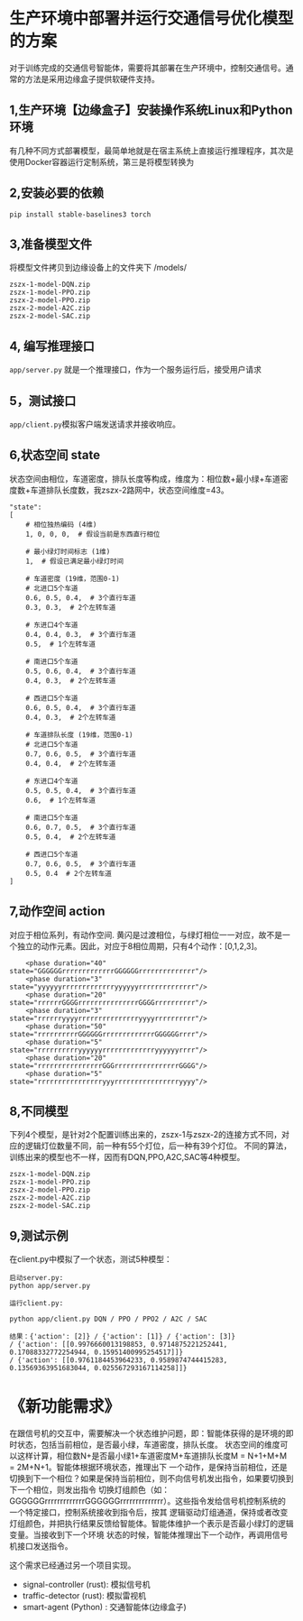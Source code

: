 # 生产环境中部署并运行交通信号优化模型的方案

对于训练完成的交通信号智能体，需要将其部署在生产环境中，控制交通信号。通常的方法是采用边缘盒子提供软硬件支持。

## 1,生产环境【边缘盒子】安装操作系统Linux和Python环境

有几种不同方式部署模型，最简单地就是在宿主系统上直接运行推理程序，其次是使用Docker容器运行定制系统，第三是将模型转换为

## 2,安装必要的依赖

``` 
pip install stable-baselines3 torch
```

## 3,准备模型文件

将模型文件拷贝到边缘设备上的文件夹下 /models/

``` 
zszx-1-model-DQN.zip
zszx-1-model-PPO.zip
zszx-2-model-PPO.zip
zszx-2-model-A2C.zip
zszx-2-model-SAC.zip
```

## 4, 编写推理接口

```app/server.py``` 就是一个推理接口，作为一个服务运行后，接受用户请求

## 5，测试接口

```app/client.py```模拟客户端发送请求并接收响应。


## 6,状态空间 state 

状态空间由相位，车道密度，排队长度等构成，维度为：相位数+最小绿+车道密度数+车道排队长度数，我zszx-2路网中，状态空间维度=43。

``` 
"state": 
[
    # 相位独热编码 (4维)
    1, 0, 0, 0,  # 假设当前是东西直行相位

    # 最小绿灯时间标志 (1维)
    1,  # 假设已满足最小绿灯时间

    # 车道密度 (19维，范围0-1)
    # 北进口5个车道
    0.6, 0.5, 0.4,  # 3个直行车道
    0.3, 0.3,  # 2个左转车道

    # 东进口4个车道
    0.4, 0.4, 0.3,  # 3个直行车道
    0.5,  # 1个左转车道

    # 南进口5个车道
    0.5, 0.6, 0.4,  # 3个直行车道
    0.4, 0.3,  # 2个左转车道

    # 西进口5个车道
    0.6, 0.5, 0.4,  # 3个直行车道
    0.4, 0.3,  # 2个左转车道

    # 车道排队长度 (19维，范围0-1)
    # 北进口5个车道
    0.7, 0.6, 0.5,  # 3个直行车道
    0.4, 0.4,  # 2个左转车道

    # 东进口4个车道
    0.5, 0.5, 0.4,  # 3个直行车道
    0.6,  # 1个左转车道

    # 南进口5个车道
    0.6, 0.7, 0.5,  # 3个直行车道
    0.5, 0.4,  # 2个左转车道

    # 西进口5个车道
    0.7, 0.6, 0.5,  # 3个直行车道
    0.5, 0.4  # 2个左转车道
]
```
                                      
## 7,动作空间 action

对应于相位系列，有动作空间. 黄闪是过渡相位，与绿灯相位一一对应，故不是一个独立的动作元素。因此，对应于8相位周期，只有4个动作：[0,1,2,3]。

``` 
    <phase duration="40" state="GGGGGGrrrrrrrrrrrrrGGGGGGrrrrrrrrrrrrrr"/>
    <phase duration="3"  state="yyyyyyrrrrrrrrrrrrryyyyyyrrrrrrrrrrrrrr"/>
    <phase duration="20" state="rrrrrrGGGGrrrrrrrrrrrrrrrGGGGrrrrrrrrrr"/>
    <phase duration="3"  state="rrrrrryyyyrrrrrrrrrrrrrrryyyyrrrrrrrrrr"/>
    <phase duration="50" state="rrrrrrrrrrGGGGGGrrrrrrrrrrrrrGGGGGGrrrr"/>
    <phase duration="5"  state="rrrrrrrrrryyyyyyrrrrrrrrrrrrryyyyyyrrrr"/>
    <phase duration="20" state="rrrrrrrrrrrrrrrrGGGrrrrrrrrrrrrrrrrGGGG"/>
    <phase duration="5"  state="rrrrrrrrrrrrrrrryyyrrrrrrrrrrrrrrrryyyy"/>
```

## 8,不同模型

下列4个模型，是针对2个配置训练出来的，zszx-1与zszx-2的连接方式不同，对应的逻辑灯位数量不同，前一种有55个灯位，后一种有39个灯位。
不同的算法，训练出来的模型也不一样，因而有DQN,PPO,A2C,SAC等4种模型。


``` 
zszx-1-model-DQN.zip
zszx-1-model-PPO.zip
zszx-2-model-PPO.zip
zszx-2-model-A2C.zip
zszx-2-model-SAC.zip
```

## 9,测试示例

在client.py中模拟了一个状态，测试5种模型：

``` 
启动server.py:
python app/server.py

运行client.py:

python app/client.py DQN / PPO / PPO2 / A2C / SAC

结果：{'action': [2]} / {'action': [1]} / {'action': [3]} 
/ {'action': [[0.9976660013198853, 0.9714875221252441, 0.17088332772254944, 0.15951400995254517]]}
/ {'action': [[0.9761184453964233, 0.9589874744415283, 0.13569363951683044, 0.025567293167114258]]}

```

# 《新功能需求》

在跟信号机的交互中，需要解决一个状态维护问题，即：智能体获得的是环境的即时状态，包括当前相位，是否最小绿，车道密度，排队长度。
状态空间的维度可以这样计算，相位数N+是否最小绿1+车道密度M+车道排队长度M = N+1+M+M = 2M+N+1。智能体根据环境状态，推理出下
一个动作，是保持当前相位，还是切换到下一个相位？如果是保持当前相位，则不向信号机发出指令，如果要切换到下一个相位，则发出指令
切换灯组颜色（如：GGGGGGrrrrrrrrrrrrrGGGGGGrrrrrrrrrrrrrr）。这些指令发给信号机控制系统的一个特定接口，控制系统接收到指令后，按其
逻辑驱动灯组通道，保持或者改变灯组颜色，并把执行结果反馈给智能体。智能体维护一个表示是否最小绿灯的逻辑变量。当接收到下一个环境
状态的时候，智能体推理出下一个动作，再调用信号机接口发送指令。

这个需求已经通过另一个项目实现。
- signal-controller (rust): 模拟信号机
- traffic-detector (rust): 模拟雷视机
- smart-agent (Python) : 交通智能体(边缘盒子)